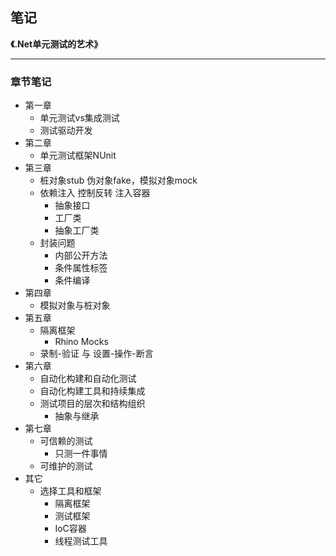 ## 笔记
**《.Net单元测试的艺术》**

***
### 章节笔记
+ 第一章
    + 单元测试vs集成测试
    + 测试驱动开发
+ 第二章
    + 单元测试框架NUnit
+ 第三章
    + 桩对象stub 伪对象fake，模拟对象mock
    + 依赖注入 控制反转 注入容器
        + 抽象接口
        + 工厂类
        + 抽象工厂类
    + 封装问题
        + 内部公开方法
        + 条件属性标签
        + 条件编译
+ 第四章
    + 模拟对象与桩对象
+ 第五章
    + 隔离框架
        + Rhino Mocks
    + 录制-验证 与 设置-操作-断言
+ 第六章
    + 自动化构建和自动化测试
    + 自动化构建工具和持续集成
    + 测试项目的层次和结构组织
        + 抽象与继承
+ 第七章
    + 可信赖的测试
        + 只测一件事情
    + 可维护的测试
+ 其它
    + 选择工具和框架
        + 隔离框架
        + 测试框架
        + IoC容器
        + 线程测试工具
